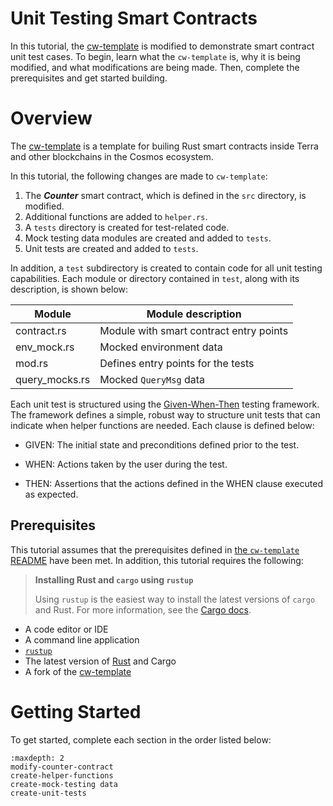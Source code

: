# Unit Testing Smart Contracts 

In this tutorial, the [cw-template](https://github.com/InterWasm/cw-template) 
is modified to demonstrate smart contract unit test cases.
To begin, learn what the `cw-template` is,
why it is being modified, and what modifications are being made.
Then, complete the prerequisites and get started building.
 
# Overview

The [cw-template](https://github.com/InterWasm/cw-template) is a template 
for builing Rust smart contracts inside Terra and other blockchains
in the Cosmos ecosystem. 

In this tutorial, the following changes are made to `cw-template`:

1. The ***Counter*** smart contract, which is defined in the `src` directory, is modified.
2. Additional functions are added to `helper.rs`.
3. A `tests` directory is created for test-related code.
4. Mock testing data modules are created and added to `tests`.
5. Unit tests are created and added to `tests`.

In addition, a `test` subdirectory  is created to contain code for 
all unit testing capabilities. Each module or directory contained in `test`,
along with its description, is shown below:

| Module         | Module description                          |
|----------------|---------------------------------------------|
| contract.rs    | Module with smart contract entry points     |
| env_mock.rs    | Mocked environment data                     |
| mod.rs         | Defines entry points for the tests          |
| query_mocks.rs | Mocked `QueryMsg` data                      |

Each unit test is structured using the [Given-When-Then](https://en.wikipedia.org/wiki/Given-When-Then) testing framework. The framework defines a simple, robust way to structure unit tests that can indicate when helper functions are needed. Each clause is defined below:

- GIVEN: The initial state and preconditions defined prior to the test.

- WHEN: Actions taken by the user during the test.

- THEN: Assertions that the actions defined in the WHEN clause executed as expected.

## Prerequisites

This tutorial assumes that the prerequisites defined in [the `cw-template` README](https://github.com/InterWasm/cw-template#cosmwasm-starter-pack) have been met. In addition, this tutorial requires the following:

> **Installing Rust and `cargo` using `rustup`**
>
> Using `rustup` is the easiest way to install the latest versions of 
> `cargo ` and Rust. For more information, see the [Cargo docs](https://doc.rust-lang.org/cargo/getting-started/installation.html).

- A code editor or IDE
- A command line application
- [`rustup`](https://rustup.rs/)
- The latest version of [Rust](https://www.rust-lang.org/tools/install) and Cargo 
- A fork of the [cw-template](https://github.com/InterWasm/cw-template)

# Getting Started

To get started, complete each section in the order listed below:

 ```{toctree}
 :maxdepth: 2
 modify-counter-contract
 create-helper-functions
 create-mock-testing data
 create-unit-tests
 ```
